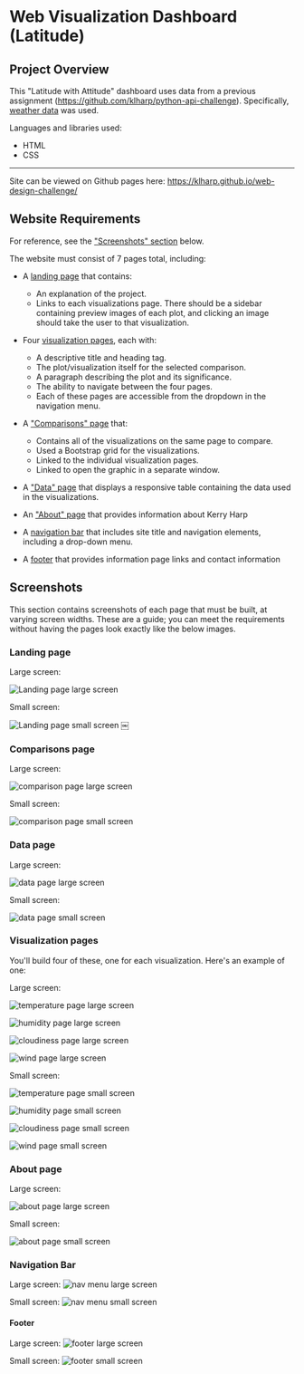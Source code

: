 # Web Visualization Dashboard (Latitude)

## Project Overview
This "Latitude with Attitude"  dashboard uses data from a previous assignment (https://github.com/klharp/python-api-challenge). Specifically,  [weather data](Resources/cities_data.csv) was used.

Languages and libraries used:

* HTML
* CSS

---

Site can be viewed on Github pages here: https://klharp.github.io/web-design-challenge/


## Website Requirements

For reference, see the ["Screenshots" section](#screenshots) below.

The website must consist of 7 pages total, including:

* A [landing page](#landing-page) that contains:
  * An explanation of the project.
  * Links to each visualizations page. There should be a sidebar containing preview images of each plot, and clicking an image should take the user to that visualization.

* Four [visualization pages](#visualization-pages), each with:
  * A descriptive title and heading tag.
  * The plot/visualization itself for the selected comparison.
  * A paragraph describing the plot and its significance.
  * The ability to navigate between the four pages.
  * Each of these pages are accessible from the dropdown in the navigation menu.

* A ["Comparisons" page](#comparisons-page) that:
  * Contains all of the visualizations on the same page to compare.
  * Used a Bootstrap grid for the visualizations.
  * Linked to the individual visualization pages.
  * Linked to open the graphic in a separate window.
 
* A ["Data" page](#data-page) that displays a responsive table containing the data used in the visualizations.

* An ["About" page](#about-page) that provides information about Kerry Harp

* A [navigation bar](#navigation-menu) that includes site title and navigation elements, including a drop-down menu.

* A [footer](#footer) that provides information page links and contact information




## Screenshots

This section contains screenshots of each page that must be built, at varying screen widths. These are a guide; you can meet the requirements without having the pages look exactly like the below images.

### <a id="landing-page"></a>Landing page

Large screen:

![Landing page large screen](Resources/home_large.png)

Small screen:

![Landing page small screen](Resources/home_small.png)
￼

### <a id="comparisons-page"></a>Comparisons page

Large screen:

![comparison page large screen](Resources/compare_large.png)

Small screen:

![comparison page small screen](Resources/compare_small.png)

### <a id="data-page"></a>Data page

Large screen:

![data page large screen](Resources/data_large.png)


Small screen:

![data page small screen](Resources/data_small.png)

### <a id="visualization-pages"></a>Visualization pages

You'll build four of these, one for each visualization. Here's an example of one:

Large screen:

![temperature page large screen](Resources/temp_large.png)

![humidity page large screen](Resources/humidity_large.png)

![cloudiness page large screen](Resources/cloud_large.png)

![wind page large screen](Resources/wind_large.png)

Small screen:

![temperature page small screen](Resources/temp_large.png)

![humidity page small screen](Resources/humidity_small.png)

![cloudiness page small screen](Resources/cloud_small.png)

![wind page small screen](Resources/wind_small.png)


### <a id="about-page"></a>About page

Large screen:

![about page large screen](Resources/about_large.png)


Small screen:

![about page small screen](Resources/about_small.png)

### <a id="navigation-menu"></a>Navigation Bar

Large screen:
![nav menu large screen](Resources/header_large.png)

Small screen:
![nav menu small screen](Resources/header_small.png)

#### <a id="footer"></a>Footer

Large screen:
![footer large screen](Resources/footer_large.png)

Small screen:
![footer small screen](Resources/footer_small.png)

